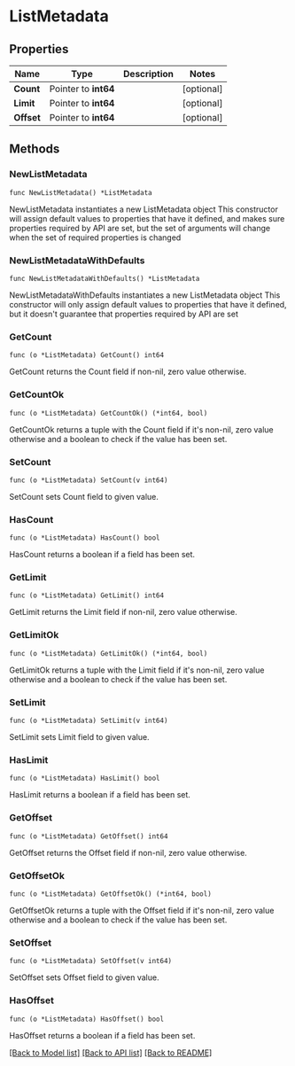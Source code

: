 # ListMetadata

## Properties

Name | Type | Description | Notes
------------ | ------------- | ------------- | -------------
**Count** | Pointer to **int64** |  | [optional] 
**Limit** | Pointer to **int64** |  | [optional] 
**Offset** | Pointer to **int64** |  | [optional] 

## Methods

### NewListMetadata

`func NewListMetadata() *ListMetadata`

NewListMetadata instantiates a new ListMetadata object
This constructor will assign default values to properties that have it defined,
and makes sure properties required by API are set, but the set of arguments
will change when the set of required properties is changed

### NewListMetadataWithDefaults

`func NewListMetadataWithDefaults() *ListMetadata`

NewListMetadataWithDefaults instantiates a new ListMetadata object
This constructor will only assign default values to properties that have it defined,
but it doesn't guarantee that properties required by API are set

### GetCount

`func (o *ListMetadata) GetCount() int64`

GetCount returns the Count field if non-nil, zero value otherwise.

### GetCountOk

`func (o *ListMetadata) GetCountOk() (*int64, bool)`

GetCountOk returns a tuple with the Count field if it's non-nil, zero value otherwise
and a boolean to check if the value has been set.

### SetCount

`func (o *ListMetadata) SetCount(v int64)`

SetCount sets Count field to given value.

### HasCount

`func (o *ListMetadata) HasCount() bool`

HasCount returns a boolean if a field has been set.

### GetLimit

`func (o *ListMetadata) GetLimit() int64`

GetLimit returns the Limit field if non-nil, zero value otherwise.

### GetLimitOk

`func (o *ListMetadata) GetLimitOk() (*int64, bool)`

GetLimitOk returns a tuple with the Limit field if it's non-nil, zero value otherwise
and a boolean to check if the value has been set.

### SetLimit

`func (o *ListMetadata) SetLimit(v int64)`

SetLimit sets Limit field to given value.

### HasLimit

`func (o *ListMetadata) HasLimit() bool`

HasLimit returns a boolean if a field has been set.

### GetOffset

`func (o *ListMetadata) GetOffset() int64`

GetOffset returns the Offset field if non-nil, zero value otherwise.

### GetOffsetOk

`func (o *ListMetadata) GetOffsetOk() (*int64, bool)`

GetOffsetOk returns a tuple with the Offset field if it's non-nil, zero value otherwise
and a boolean to check if the value has been set.

### SetOffset

`func (o *ListMetadata) SetOffset(v int64)`

SetOffset sets Offset field to given value.

### HasOffset

`func (o *ListMetadata) HasOffset() bool`

HasOffset returns a boolean if a field has been set.


[[Back to Model list]](../README.md#documentation-for-models) [[Back to API list]](../README.md#documentation-for-api-endpoints) [[Back to README]](../README.md)


